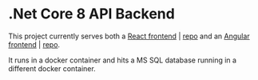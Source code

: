 ﻿# .Net Core 8 API Backend

This project currently serves both a [React frontend](http://brettdrake.org) | [repo](https://github.com/recordstuff/bretts-app)
and an [Angular frontend](http://brettdrake.org:8008) | [repo](https://github.com/recordstuff/bretts-angular).

It runs in a docker container and hits a MS SQL database running in a different docker container.